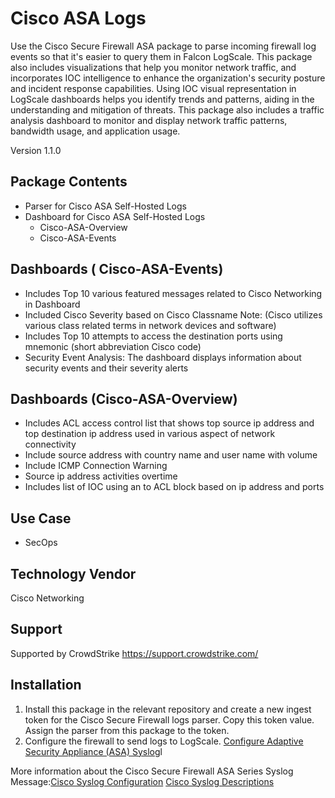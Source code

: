 # Cisco ASA  Logs
Use the Cisco Secure Firewall ASA package to parse incoming firewall log events so that it's easier to query them in Falcon LogScale. This package also includes visualizations that help you monitor network traffic, and incorporates IOC intelligence to enhance the organization's security posture and incident response capabilities. Using IOC visual representation in LogScale dashboards helps you identify trends and patterns, aiding in the understanding and mitigation of threats. This package also includes a traffic analysis dashboard to monitor and display network traffic patterns, bandwidth usage, and application usage.


Version 1.1.0


## Package Contents

- Parser for Cisco ASA Self-Hosted Logs
- Dashboard for Cisco ASA Self-Hosted Logs
    * Cisco-ASA-Overview
    * Cisco-ASA-Events

## Dashboards ( Cisco-ASA-Events)

- Includes  Top  10 various featured messages related to Cisco Networking in Dashboard
- Included  Cisco Severity based on Cisco Classname
	Note: (Cisco utilizes various class related terms in network devices and software)
- Includes Top 10 attempts to access the  destination ports using mnemonic (short abbreviation Cisco code)
- Security Event Analysis: The dashboard displays information about security events and their severity alerts

## Dashboards (Cisco-ASA-Overview)

- Includes ACL access control list that shows top source ip address and top destination ip address used in various aspect of network connectivity
- Include source address with country name and user name with volume
- Include ICMP Connection Warning
- Source ip address activities overtime
- Includes  list of IOC using an to ACL block  based on ip address and ports



## Use Case

- SecOps

## Technology Vendor

Cisco Networking

## Support
Supported by CrowdStrike https://support.crowdstrike.com/

## Installation

1. Install this package in the relevant repository and create a new ingest token for the Cisco Secure Firewall logs parser. Copy this token value. Assign the parser from this package to the token.
2. Configure the firewall to send logs to LogScale.
[Configure Adaptive Security Appliance (ASA) Syslog](https://www.cisco.com/c/en/us/support/docs/security/pix-500-series-security-appliances/63884-config-asa-00.htm)l

More information about the Cisco Secure Firewall ASA Series Syslog Message:[Cisco Syslog Configuration](https://www.cisco.com/c/en/us/td/docs/security/asa/asa917/configuration/general/asa-917-general-config/monitor-syslog.html#ID-2121-0000013b)
[Cisco Syslog Descriptions](https://www.cisco.com/c/en/us/td/docs/security/asa/syslog/b_syslog/b_syslog_index.html)
